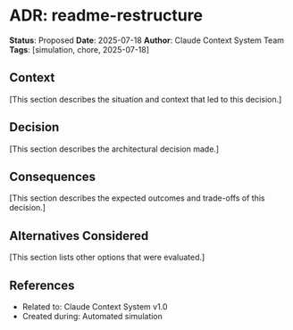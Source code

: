 # ADR: readme-restructure

**Status**: Proposed
**Date**: 2025-07-18
**Author**: Claude Context System Team
**Tags**: [simulation, chore, 2025-07-18]

## Context

[This section describes the situation and context that led to this decision.]

## Decision

[This section describes the architectural decision made.]

## Consequences

[This section describes the expected outcomes and trade-offs of this decision.]

## Alternatives Considered

[This section lists other options that were evaluated.]

## References

- Related to: Claude Context System v1.0
- Created during: Automated simulation
